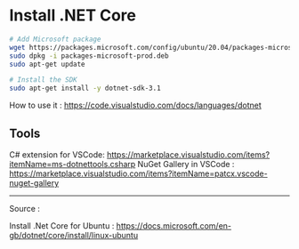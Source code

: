 # Install .NET Core

```bash
# Add Microsoft package
wget https://packages.microsoft.com/config/ubuntu/20.04/packages-microsoft-prod.deb -O packages-microsoft-prod.deb
sudo dpkg -i packages-microsoft-prod.deb
sudo apt-get update

# Install the SDK
sudo apt-get install -y dotnet-sdk-3.1
```

How to use it : https://code.visualstudio.com/docs/languages/dotnet

## Tools

C# extension for VSCode: https://marketplace.visualstudio.com/items?itemName=ms-dotnettools.csharp
NuGet Gallery in VSCode : https://marketplace.visualstudio.com/items?itemName=patcx.vscode-nuget-gallery

---

Source : 

Install .Net Core for Ubuntu : https://docs.microsoft.com/en-gb/dotnet/core/install/linux-ubuntu
